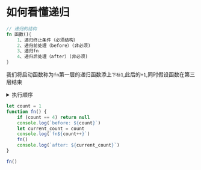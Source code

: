 # 如何看懂递归

```rust {.line-numbers}
// 递归的结构
fn 函数(){
    1、递归终止条件（必须结构）
    2、递归前处理（before）(非必须)
    3、递归fn
    4、递归后处理（after）(非必须)
}
```

我们将启动函数称为`fn`第一层的递归函数添上`下标1`,此后的`+1`,同时假设函数在第三层结束

<details>
<summary>执行顺序</summary>
before: 1
fn1
before: 2
fn2
before: 3
fn3
after: 3
after: 2
after: 1
</details>

```javascript {.line-numbers}
let count = 1
function fn() {
    if (count == 4) return null
    console.log(`before: ${count}`)
    let current_count = count
    console.log(`fn${count++}`)
    fn()
    console.log(`after: ${current_count}`)
}

fn()
```
